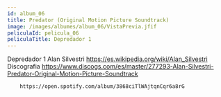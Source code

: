 ```yaml
---
id: album_06
title: Predator (Original Motion Picture Soundtrack)
image: /images/albumes/album_06/VistaPrevia.jfif
peliculaId: pelicula_06
peliculaTitle: Depredador 1
---
```


Depredador 1
	Alan Silvestri
		https://es.wikipedia.org/wiki/Alan_Silvestri
	Discografia
		https://www.discogs.com/es/master/277293-Alan-Silvestri-Predator-Original-Motion-Picture-Soundtrack

		https://open.spotify.com/album/3868ciTlWAjtqnCqr6a8rG